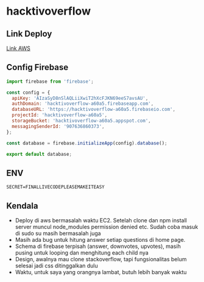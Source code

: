 # hacktivoverflow

## Link Deploy
[Link AWS](https://overflowing.desyarmariena.space/)

## Config Firebase

```javascript
import firebase from 'firebase';

const config = {
  apiKey: 'AIzaSyD8nSlAQLiiXwiT2hXcFJKN69eeS7avsAU',
  authDomain: 'hacktivoverflow-a60a5.firebaseapp.com',
  databaseURL: 'https://hacktivoverflow-a60a5.firebaseio.com',
  projectId: 'hacktivoverflow-a60a5',
  storageBucket: 'hacktivoverflow-a60a5.appspot.com',
  messagingSenderId: '907636860373',
};

const database = firebase.initializeApp(config).database();

export default database;
```

## ENV
```
SECRET=FINALLIVECODEPLEASEMAKEITEASY
```

## Kendala
* Deploy di aws bermasalah waktu EC2. Setelah clone dan npm install server muncul node_modules permission denied etc. Sudah coba masuk di sudo su masih bermasalah juga
* Masih ada bug untuk hitung answer setiap questions di home page.
* Schema di firebase terpisah (answer, downvotes, upvotes), masih pusing untuk looping dan menghitung each child nya
* Design, awalnya mau clone stackoverflow, tapi fungsionalitas belum selesai jadi css ditinggalkan dulu
* Waktu, untuk saya yang orangnya lambat, butuh lebih banyak waktu
